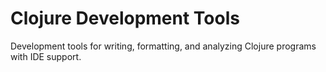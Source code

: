 # Clojure Development Tools

Development tools for writing, formatting, and analyzing Clojure programs with IDE support.
